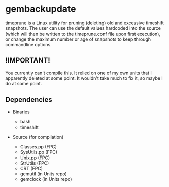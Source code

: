 # gembackupdate

timeprune is a Linux utility for pruning (deleting) old and excessive timeshift snapshots. The user can use the default values hardcoded into the source (which will then be written to the timeprune.conf file upon first execution), or change the maximum number or age of snapshots to keep through commandline options.

## !IMPORTANT!

You currently can't compile this. It relied on one of my own units that I apparently deleted at some point. It wouldn't take much to fix it, so maybe I do at some point.

## Dependencies

- Binaries
  * bash
  * timeshift

- Source (for compilation)
  * Classes.pp (FPC)
  * SysUtils.pp (FPC)
  * Unix.pp (FPC)
  * StrUtils (FPC)
  * CRT (FPC)
  * gemutil (in Units repo)
  * gemclock (in Units repo)


